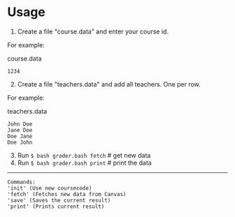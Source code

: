 # Usage 

1. Create a file "course.data" and enter your course id.

For example:

course.data
```text
1234
```

2. Create a file "teachers.data" and add all teachers. One per row.

For example:

teachers.data
```text
John Doe
Jane Doe
Doe Jane
Doe John
```

3. Run `$ bash grader.bash fetch` # get new data
4. Run `$ bash grader.bash print` # print the data

-----------------------------------------------------------
```
Commands:
'init' (Use new coursecode)
'fetch' (Fetches new data from Canvas)
'save' (Saves the current result)
'print' (Prints current result)
```
